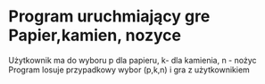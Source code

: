 # Program uruchmiający gre Papier,kamien, nozyce
Użytkownik ma do wyboru p dla papieru, k- dla kamienia, n - nożyc
Program losuje przypadkowy wybor (p,k,n) i gra z użytkownikiem
